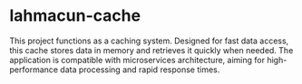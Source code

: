 # lahmacun-cache
This project functions as a caching system. Designed for fast data access, this cache stores data in memory and retrieves it quickly when needed. The application is compatible with microservices architecture, aiming for high-performance data processing and rapid response times.
